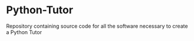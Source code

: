 # Python-Tutor
Repository containing source code for all the software necessary to create a Python Tutor
